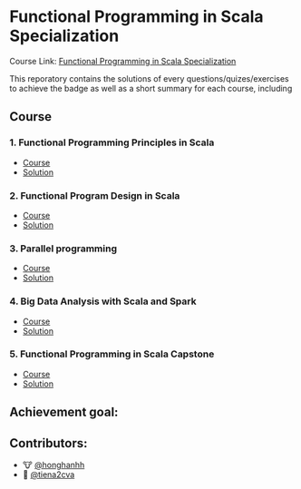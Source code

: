 # Functional Programming in Scala Specialization

Course Link: [Functional Programming in Scala Specialization](https://www.coursera.org/specializations/scala)



This reporatory contains the solutions of every questions/quizes/exercises to achieve the badge as well as a short summary for each course, including

## Course

### 1. Functional Programming Principles in Scala

- [Course](https://www.coursera.org/learn/progfun1?specialization=scala)
- [Solution]()

### 2. Functional Program Design in Scala

- [Course](https://www.coursera.org/learn/progfun2?specialization=scala)
- [Solution]()

### 3. Parallel programming

- [Course](https://www.coursera.org/learn/parprog1?specialization=scala)
- [Solution]()

### 4. Big Data Analysis with Scala and Spark

- [Course](https://www.coursera.org/learn/scala-spark-big-data?specialization=scala)
- [Solution]()

### 5. Functional Programming in Scala Capstone

- [Course](https://www.coursera.org/learn/scala-capstone)
- [Solution]()

## Achievement goal:

## Contributors:

- 🐮 [@honghanhh](https://github.com/honghanhh)
- 🐔 [@tiena2cva](https://github.com/tiena2cva)
